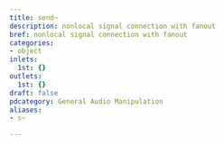 ```yaml
---
title: send~
description: nonlocal signal connection with fanout
bref: nonlocal signal connection with fanout
categories:
- object
inlets:
  1st: {}
outlets:
  1st: {}
draft: false
pdcategory: General Audio Manipulation
aliases:
- s~

---
```


